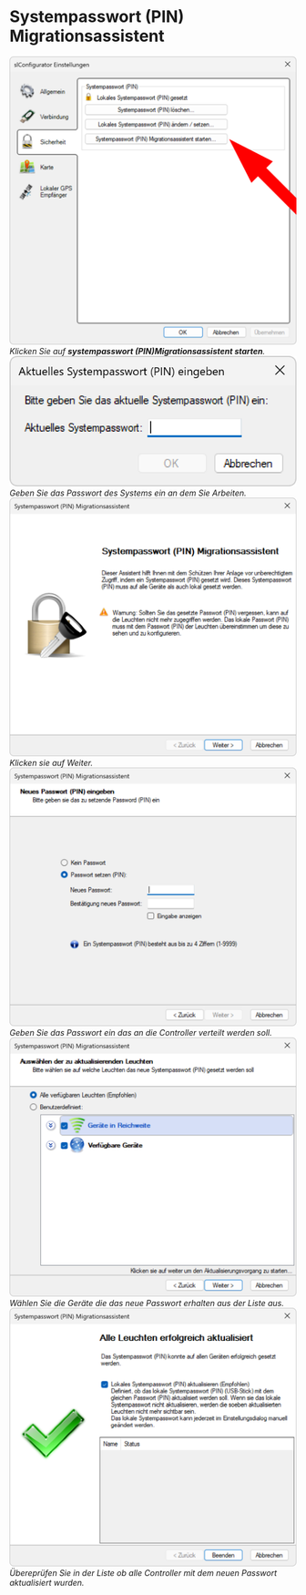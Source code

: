 # Systempasswort (PIN) Migrationsassistent
![Systempasswort Migration](migrationsassistent-1.png)  
*Klicken Sie auf <strong>systempasswort (PIN)Migrationsassistent starten</strong>.*
![Systempasswort Migration](migrationsassistent-2.png)  
*Geben Sie das Passwort des Systems ein an dem Sie Arbeiten.*
![Systempasswort Migration](migrationsassistent-3.png)  
*Klicken sie auf Weiter.*
![Systempasswort Migration](migrationsassistent-4.png)  
*Geben Sie das Passwort ein das an die Controller verteilt werden soll.*
![Systempasswort Migration](migrationsassistent-5.png)  
*Wählen Sie die Geräte die das neue Passwort erhalten aus der Liste aus.*
![Systempasswort Migration](migrationsassistent-6.png)  
*Übereprüfen Sie in der Liste ob alle Controller mit dem neuen Passwort aktualisiert wurden.*
